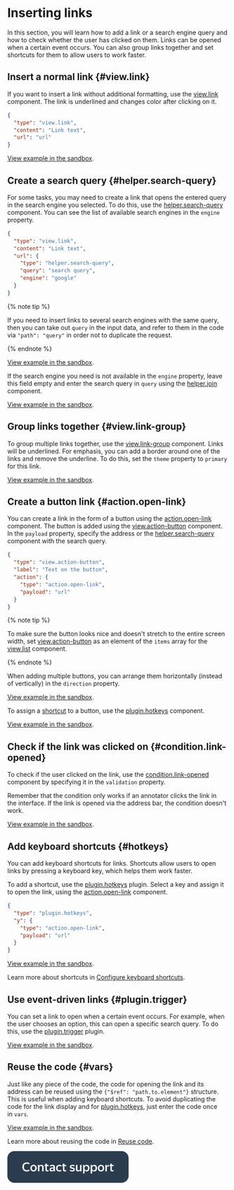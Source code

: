 # Inserting links

In this section, you will learn how to add a link or a search engine query and how to check whether the user has clicked on them. Links can be opened when a certain event occurs. You can also group links together and set shortcuts for them to allow users to work faster.


## Insert a normal link {#view.link}

If you want to insert a link without additional formatting, use the [view.link](../reference/view.link.md) component. The link is underlined and changes color after clicking on it.

```json
{
  "type": "view.link",
  "content": "Link text",
  "url": "url"
}
```

[View example in the sandbox](https://clck.ru/TquRS).


## Create a search query {#helper.search-query}

For some tasks, you may need to create a link that opens the entered query in the search engine you selected. To do this, use the [helper.search-query](../reference/helper.search-query.md) component. You can see the list of available search engines in the `engine` property.

```json
{
  "type": "view.link",
  "content": "Link text",
  "url": {
    "type": "helper.search-query",
    "query": "search query",
    "engine": "google"
  }
}
```

{% note tip %}

If you need to insert links to several search engines with the same query, then you can take out `query` in the input data, and refer to them in the code via `"path": "query"` in order not to duplicate the request.

{% endnote %}


[View example in the sandbox](https://clck.ru/TqucM).

If the search engine you need is not available in the `engine` property, leave this field empty and enter the search query in `query` using the [helper.join](../reference/helper.join.md) component.

[View example in the sandbox](https://clck.ru/Tqunm).


## Group links together {#view.link-group}

To group multiple links together, use the [view.link-group](../reference/view.link-group.md) component. Links will be underlined. For emphasis, you can add a border around one of the links and remove the underline. To do this, set the `theme` property to `primary` for this link.

[View example in the sandbox](https://clck.ru/SmsSa).


## Create a button link {#action.open-link}

You can create a link in the form of a button using the [action.open-link](../reference/action.open-link.md) component. The button is added using the [view.action-button](../reference/view.action-button.md) component. In the `payload` property, specify the address or the [helper.search-query](../reference/helper.search-query.md) component with the search query.

```json
{
  "type": "view.action-button",
  "label": "Text on the button",
  "action": {
    "type": "action.open-link",
    "payload": "url"
  }
}
```

{% note tip %}

To make sure the button looks nice and doesn't stretch to the entire screen width, set [view.action-button](../reference/view.action-button.md) as an element of the `items` array for the [view.list](../reference/view.list.md) component.

{% endnote %}


When adding multiple buttons, you can arrange them horizontally (instead of vertically) in the `direction` property.

[View example in the sandbox](https://clck.ru/Tquv9).

To assign a [shortcut](../best-practices/hotkeys.md) to a button, use the [plugin.hotkeys](../reference/plugin.hotkeys.md) component.

[View example in the sandbox](https://clck.ru/U7fpE).


## Check if the link was clicked on {#condition.link-opened}

To check if the user clicked on the link, use the [condition.link-opened](../reference/condition.link-opened.md) component by specifying it in the `validation` property.

Remember that the condition only works if an annotator clicks the link in the interface. If the link is opened via the address bar, the condition doesn't work.

[View example in the sandbox](https://clck.ru/Tqux9).


## Add keyboard shortcuts {#hotkeys}

You can add keyboard shortcuts for links. Shortcuts allow users to open links by pressing a keyboard key, which helps them work faster.

To add a shortcut, use the [plugin.hotkeys](../reference/plugin.hotkeys.md) plugin. Select a key and assign it to open the link, using the [action.open-link](../reference/action.open-link.md) component.

```json
{
  "type": "plugin.hotkeys",
  "y": {
    "type": "action.open-link",
    "payload": "url"
  }
}
```

[View example in the sandbox](https://clck.ru/Tquyt).

Learn more about shortcuts in [Configure keyboard shortcuts](../best-practices/hotkeys.md).


## Use event-driven links {#plugin.trigger}

You can set a link to open when a certain event occurs. For example, when the user chooses an option, this can open a specific search query. To do this, use the [plugin.trigger](../reference/plugin.trigger.md) plugin.

[View example in the sandbox](https://clck.ru/Tqv5B).


## Reuse the code {#vars}

Just like any piece of the code, the code for opening the link and its address can be reused using the `{"$ref": "path.to.element"}` structure. This is useful when adding keyboard shortcuts. To avoid duplicating the code for the link display and for [plugin.hotkeys](../reference/plugin.hotkeys.md), just enter the code once in `vars`.

[View example in the sandbox](https://clck.ru/Tqv8L).

Learn more about reusing the code in [Reuse code](../best-practices/reuse.md).


[![image](../_images/buttons/contact-support.svg)](../concepts/support.md)
